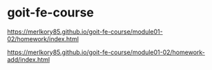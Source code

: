 # goit-fe-course

https://merlkory85.github.io/goit-fe-course/module01-02/homework/index.html

https://merlkory85.github.io/goit-fe-course/module01-02/homework-add/index.html
